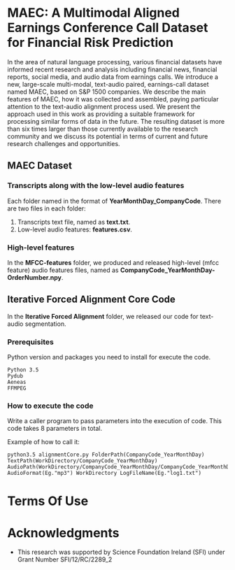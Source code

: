 # MAEC: A Multimodal Aligned Earnings Conference Call Dataset for Financial Risk Prediction

In the area of natural language processing, various financial datasets have informed recent research and analysis including financial news, financial reports, social media, and audio data from earnings calls. We introduce a new, large-scale multi-modal, text-audio paired, earnings-call dataset named MAEC, based on S&P 1500 companies. We describe the main features of MAEC, how it was collected and assembled, paying particular attention to the text-audio alignment process used. We present the approach used in this work as providing a suitable framework for processing similar forms of data in the future.  The resulting dataset is more than six times larger than those currently available to the research community and we discuss its potential in terms of current and future research challenges and opportunities.

## MAEC Dataset

### Transcripts along with the low-level audio features

Each folder named in the format of **YearMonthDay_CompanyCode**. There are two files in each folder:
1. Transcripts text file, named as **text.txt**.
2. Low-level audio features: **features.csv**.

### High-level features

In the **MFCC-features** folder, we produced and released high-level (mfcc feature) audio features files, named as **CompanyCode_YearMonthDay-OrderNumber.npy**.


## Iterative Forced Alignment Core Code

In the **Iterative Forced Alignment** folder, we released our code for text-audio segmentation. 

### Prerequisites

Python version and packages you need to install for execute the code.

```
Python 3.5
Pydub
Aeneas
FFMPEG
```

### How to execute the code

Write a caller program to pass parameters into the execution of code. This code takes 8 parameters in total.

Example of how to call it:

```
python3.5 alignmentCore.py FolderPath(CompanyCode_YearMonthDay) TextPath(WorkDirectory/CompanyCode_YearMonthDay) AudioPath(WorkDirectory/CompanyCode_YearMonthDay/CompanyCode_YearMonthDay) AudioFormat(Eg."mp3") WorkDirectory LogFileName(Eg."log1.txt")
```

# Terms Of Use



# Acknowledgments

* This research was supported by Science Foundation Ireland (SFI) under Grant Number SFI/12/RC/2289_2

